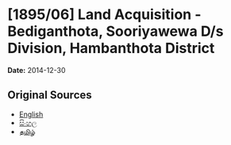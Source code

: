 # [1895/06] Land Acquisition - Bediganthota, Sooriyawewa D/s Division, Hambanthota District

**Date:** 2014-12-30

## Original Sources

- [English](https://documents.gov.lk/view/extra-gazettes/2014/12/1895-06_E.pdf)
- [සිංහල](https://documents.gov.lk/view/extra-gazettes/2014/12/1895-06_S.pdf)
- [தமிழ்](https://documents.gov.lk/view/extra-gazettes/2014/12/1895-06_T.pdf)
